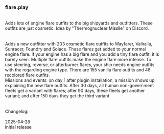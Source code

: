 ### flare.play<br>
<br>
Adds lots of engine flare outfits to the big shipyards and outfitters. These outfits are just cosmetic. Idea by "Thermognuclear Missile" on Discord.<br>
<br>
<br>
Adds a new outfitter with 203 cosmetic flare outfits to Wayfarer, Valhalla, Sunracer, Foundry and Solace. These flares get added to your normal engine flare. If your engine has a big flare and you add a tiny flare outfit, it is barely seen. Multiple flare outfits make the engine flare more intense. To use steering, reverse, or afterburner flares, your ship needs engine outfits with the regarding engine type. There are 155 vanilla flare outfits and 48 recolored flare outfits.<br>
Missions and events: on day 1 after plugin installation, a mission shows up, explaining the new flare outfits. After 30 days, all human non-government fleets get a variant with flares; after 90 days, these fleets get another variant; and after 150 days they get the third variant.<br>
<br>
<br>
Changelog:<br>
<br>
2025-04-28<br>
initial release<br>
